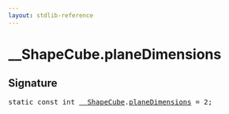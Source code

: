 ```yaml
---
layout: stdlib-reference
---
```


# __ShapeCube.planeDimensions

## Signature
<pre>
<span class='code_keyword'>static</span> <span class='code_keyword'>const</span> int <a href="/stdlib-reference/types/ShapeCube/index" class="code_type">__ShapeCube</a>.<a href="/stdlib-reference/types/ShapeCube/planeDimensions" class="code_var">planeDimensions</a> = 2;
</pre>

